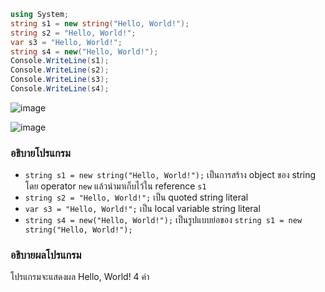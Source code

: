 ```cs
using System;
string s1 = new string("Hello, World!");
string s2 = "Hello, World!";
var s3 = "Hello, World!";
string s4 = new("Hello, World!");
Console.WriteLine(s1);
Console.WriteLine(s2);
Console.WriteLine(s3);
Console.WriteLine(s4);
```

![image](https://github.com/Sorawit255/03376836-OOP-2566-Lab-03/assets/144196505/a505dd5f-a8cd-4b17-8335-98ac73bcc0a2)

![image](https://github.com/Sorawit255/03376836-OOP-2566-Lab-03/assets/144196505/a4844668-9f5a-48c9-ae0a-67f6db5695fb)

### อธิบายโปรแกรม

- `string s1 = new string("Hello, World!");` เป็นการสร้าง object ของ string โดย operator `new` แล้วนำมาเก็บไว้ใน reference `s1`
- `string s2 = "Hello, World!";` เป็น quoted string literal
- `var s3 = "Hello, World!";`  เป็น local variable string literal
- `string s4 = new("Hello, World!");` เป็นรูปแบบย่อของ `string s1 = new string("Hello, World!");`

### อธิบายผลโปรแกรม

โปรแกรมจะแสดงผล Hello, World! 4 คำ
